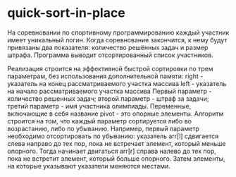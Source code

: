 # quick-sort-in-place
На соревновании по спортивному программированию каждый участник имеет уникальный логин.
Когда соревнование закончится, к нему будут привязаны два показателя: количество решённых задач и размер штрафа.
Программа выводит отсортированный список участников.

Реализация строится на эффективной быстрой сортировки по трем параметрам, без использования дополнительной памяти:
right - указатель на конец рассматриваемого участка массива
left - указатель на начало рассматриваемого участка массива
Первый параметр - количество решенных задач; второй параметр - штраф за задачи; третий параметр - имя участника олимпиады.
Переменные, включающие в себя название pivot - это опорные элементы.
Алгоритм строится на том, что каждый параметр сортируется либо во возрастанию, либо по убыванию.
Например, первый параметр необходимо отсортировать по убыванию: указатель arr[l] сдвигается слева направо до тех пор, пока не встречает элемент, который меньше опорного.
Тогда начинает двигаться arr[r] справа налево до тех пор, пока не встретит элемент, который больше опорного. Затем элементы, на которые указывают указатели меняются местами.
